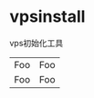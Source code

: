 vpsinstall
==========

vps初始化工具
 <table> <tr> <td>Foo</td> <td>Foo</td> </tr> 
	<tr> <td >Foo</td> <td>Foo</td> </tr></table>
